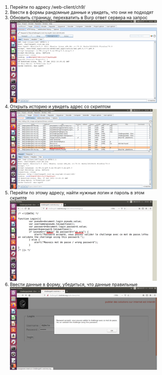 1) Перейти по адресу /web-client/ch9/
2) Ввести в формы рандомные данные и увидеть, что они не подходят
3) Обновить страницу, перехватить в Burp ответ сервера на запрос
![](https://github.com/NaylyaZh99/hacking/blob/master/task2/hack2-1.png)
4) Открыть историю и увидеть адрес со скриптом
![](https://github.com/NaylyaZh99/hacking/blob/master/task2/hack2-2.png)
5) Перейти по этому адресу, найти нужные логин и пароль в этом скрипте
![](https://github.com/NaylyaZh99/hacking/blob/master/task2/hack2-3.png)
6) Ввести данные в форму, убедиться, что данные правильные
![](https://github.com/NaylyaZh99/hacking/blob/master/task2/hack2-4.png)

